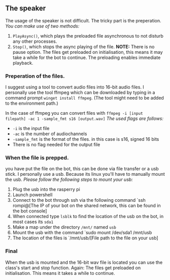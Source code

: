 
## The speaker
The usage of the speaker is not difficult. The tricky part is the preperation.
*You can make use of two methods:*
1. `PlayAsync()`, which plays the preloaded file asynchronous to not disturb any other processes.
2. `Stop()`, which stops the async playing of the file.
**NOTE:** There is no pause option.
The files get preloaded on initialisation, this means it may take a while for the bot to continue. The preloading enables immediate playback.

### Preperation of the files. 
I suggest using a tool to convert audio files into 16-bit audio files. I personally use the tool ffmpeg which can be downloaded by typing in a command prompt `winget install ffmpeg`. (The tool might need to be added to the environment path.)

In the case of ffmpeg you can convert files with `ffmpeg -i [input filepath] -ac 1 -sample_fmt s16 [output.wav]`
*The used flags are follows:*
- `-i` is the input file
- `-ac` is the number of audiochannels
- `-sample_fmt` is the format of the files. in this case is s16, signed 16 bits
- There is no flag needed for the output file

### When the file is prepped. 
you have put the file on the bot, this can be done via file transfer or a usb stick.
I personally use a usb. Because its linux you'll have to manually mount the usb. 
*Please follow the following steps to mount your usb:*
1. Plug the usb into the rasperry pi
2. Launch powershell
3. Connect to the bot through ssh via the following command `ssh rompi@[The IP of your bot on the shared network, this can be found in the bot console] 
4. When connected type `lsblk` to find the location of the usb on the bot, in most cases its `sda1`
5. Make a map under the directory `/mnt/` named `usb`
6. Mount the usb with the command `sudo mount /dev/sda1 /mnt/usb
7. The location of the files is `/mnt/usb/[File path to the file on your usb]

### Final
When the usb is mounted and the 16-bit wav file is located you can use the class's start and stop function. 
Again: The files get preloaded on initialisation. This means it takes a while to continue.